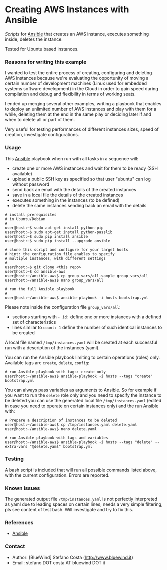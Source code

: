 # Creating AWS Instances with Ansible

*Scripts* for [Ansible](http://www.ansible.com) that creates an AWS instance, executes something inside, deletes the instance.

Tested for Ubuntu based instances.

### Reasons for writing this example

I wanted to test the entire process of creating, configuring and
deleting AWS instances because we're evaluating the opportunity of
moving a certain number of development machines (Linux used for embedded
systems software development) in the Cloud in order to gain speed during
compilation and debug and flexibility in terms of working seats.

I ended up merging several other examples, writing a playbook that
enables to deploy an unlimited number of AWS instances and play with
them for a while, deleting them at the end in the same play or
deciding later if and when to delete all or part of them.

Very useful for testing performances of different instances sizes,
speed of creation, investigate configurations.


### Usage

This [Ansible](http://www.ansible.com) playbook when run with all tasks
in a sequence will:

* create one or more AWS instances and wait for them to be ready (SSH available)
* upload a public SSH key as specified so that user "ubuntu" can log without password
* send back an email with the details of the created instances
* save in a local file the details of the created instances
* executes something in the instances (to be defined)
* delete the same instances sending back an email with the details


```
# install prerequisites
# in Ubuntu/Debian
#
user@host:~$ sudo apt-get install python-pip
user@host:~$ sudo apt-get install python-passlib
user@host:~$ sudo pip install ansible
user@host:~$ sudo pip install --upgrade ansible

# clone this script and configure for your target hosts
# hint: the configuration file enables to specify
# multiple instances, with different settings
#
user@host:~$ git clone <this repo>
user@host:~$ cd ansible-aws
user@host:~/ansible-aws$ cp group_vars/all.sample group_vars/all
user@host:~/ansible-aws$ nano group_vars/all

# run the full Ansible playbook
#
user@host:~/ansible-aws$ ansible-playbook -i hosts bootstrap.yml
```

Please note inside the configuration file ```group_vars/all```:

  - sections starting with ```- id:``` define one or more instances
    with a defined set of characteristics
  - lines similar to ```count: 1``` define the number of such
    identical instances to be created

A local file named ```/tmp/instances.yaml``` will be created at each
successful run with a description of the instances (yaml).

You can run the Ansible playbook limiting to certain operations (roles)
only. Available tags are ```create```, ```delete```, ```config```:

```
# run Ansible playbook with tags: create only
user@host:~/ansible-aws$ ansible-playbook -i hosts --tags "create" bootstrap.yml
```

You can always pass variables as arguments to Ansible.
So for example if you want to run the ```delete``` role only and you
need to specify the instance to be deleted you can use the generated
local file ```/tmp/instances.yaml``` (edited in case you need to operate
on certain instances only) and the run Ansible with:

```
# Prepare a description of instances to be deleted
user@host:~/ansible-aws$ cp /tmp/instances.yaml delete.yaml
user@host:~/ansible-aws$ nano delete.yaml

# run Ansible playbook with tags and variables
user@host:~/ansible-aws$ ansible-playbook -i hosts --tags "delete" --extra-vars "@delete.yaml" bootstrap.yml
```

### Testing

A bash script is included that will run all possible commands listed
above, with the current configuration. Errors are reported.

### Known issues

The generated output file ```/tmp/instances.yaml``` is not perfectly
interpreted as yaml due to leading spaces on certain lines; needs
a very simple filtering, pls see content of test bash. Will investigate
and try to fix this.

### References

* [Ansible](http://www.ansible.com/)

### Contact

* Author: [BlueWind] Stefano Costa (http://www.bluewind.it)
* Email: stefano DOT costa AT bluewind DOT it

